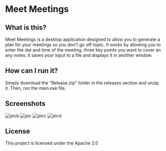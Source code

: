 # Meet Meetings

## What is this?
Meet Meetings is a desktop application designed to allow you to generate a plan for your meetings so you don't go off-topic. It works by allowing you to enter the dat and time of the meeting, three key points you want to cover an any notes. It saves your input to a file and displays it in another window.

## How can I run it?
Simply download the "Release.zip" folder in the releases section and unzip it. Then, run the main.exe file.

## Screenshots
![picb](https://user-images.githubusercontent.com/108555960/185964047-6613c146-6a0f-46fc-95ce-4c52caf82d54.png)
![pic](https://user-images.githubusercontent.com/108555960/185964049-b4f72163-4bb5-47df-a8dc-2c2d466bb9a6.png)
![picc](https://user-images.githubusercontent.com/108555960/185964042-517fdb91-09d7-4645-becd-e3867322125d.png)
![picd](https://user-images.githubusercontent.com/108555960/185964037-0da4bcc2-d370-4dd0-9ec8-a74be6f9b72d.png)

## License
This project is licensed under the Apache 2.0
